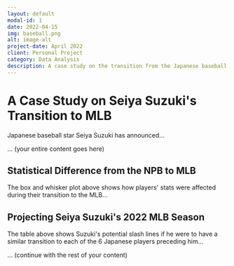 ```yaml
---
layout: default
modal-id: 1
date: 2022-04-15
img: baseball.png
alt: image-alt
project-date: April 2022
client: Personal Project
category: Data Analysis
description: A case study on the transition from the Japanese baseball league to the Majors, and what we can expect from Seiya Suzuki. .
---
```

# A Case Study on Seiya Suzuki's Transition to MLB

Japanese baseball star Seiya Suzuki has announced...

... (your entire content goes here)

## Statistical Difference from the NPB to MLB

The box and whisker plot above shows how players' stats were affected during their transition to the MLB...

## Projecting Seiya Suzuki's 2022 MLB Season

The table above shows Suzuki's potential slash lines if he were to have a similar transition to each of the 6 Japanese players preceding him...

... (continue with the rest of your content)
